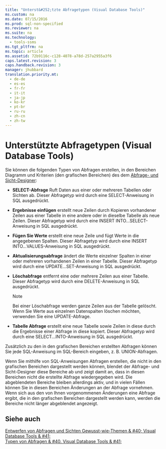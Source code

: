 ```yaml
---
title: "Unterst&#252;tzte Abfragetypen (Visual Database Tools)"
ms.custom: na
ms.date: 07/15/2016
ms.prod: sql-non-specified
ms.reviewer: na
ms.suite: na
ms.technology: 
  - tools-ssms
ms.tgt_pltfrm: na
ms.topic: article
ms.assetid: 72b9116c-c128-4078-a78d-257a2955a3f6
caps.latest.revision: 3
caps.handback.revision: 3
manager: jhubbard
translation.priority.mt: 
  - de-de
  - es-es
  - fr-fr
  - it-it
  - ja-jp
  - ko-kr
  - pt-br
  - ru-ru
  - zh-cn
  - zh-tw
---
```

# Unterst&#252;tzte Abfragetypen (Visual Database Tools)
Sie können die folgenden Typen von Abfragen erstellen, in den Bereichen Diagramm und Kriterien (den grafischen Bereichen) des dem [Abfrage- und Sicht-Designer](../content/Query-and-View-Designer-Tools--Visual-Database-Tools-.md):  
  
-   **SELECT-Abfrage** Ruft Daten aus einer oder mehreren Tabellen oder Sichten ab. Dieser Abfragetyp wird durch eine SELECT-Anweisung in SQL ausgedrückt.  
  
-   **Ergebnisse einfügen** erstellt neue Zeilen durch Kopieren vorhandener Zeilen aus einer Tabelle in eine andere oder in dieselbe Tabelle als neue Zeilen. Dieser Abfragetyp wird durch eine INSERT INTO...SELECT-Anweisung in SQL ausgedrückt.  
  
-   **Fügen Sie Werte** erstellt eine neue Zeile und fügt Werte in die angegebenen Spalten. Dieser Abfragetyp wird durch eine INSERT INTO...VALUES-Anweisung in SQL ausgedrückt.  
  
-   **Aktualisierungsabfrage** ändert die Werte einzelner Spalten in einer oder mehreren vorhandenen Zeilen in einer Tabelle. Dieser Abfragetyp wird durch eine UPDATE…SET-Anweisung in SQL ausgedrückt.  
  
-   **Löschabfrage** entfernt eine oder mehrere Zeilen aus einer Tabelle. Dieser Abfragetyp wird durch eine DELETE-Anweisung in SQL ausgedrückt.  
  
    > [!NOTE]  
    > Bei einer Löschabfrage werden ganze Zeilen aus der Tabelle gelöscht. Wenn Sie Werte aus einzelnen Datenspalten löschen möchten, verwenden Sie eine UPDATE-Abfrage.  
  
-   **Tabelle Abfrage** erstellt eine neue Tabelle sowie Zeilen in diese durch die Ergebnisse einer Abfrage in diese kopiert. Dieser Abfragetyp wird durch eine SELECT...INTO-Anweisung in SQL ausgedrückt.  
  
Zusätzlich zu den in den grafischen Bereichen erstellten Abfragen können Sie jede SQL-Anweisung im SQL-Bereich eingeben, z. B. UNION-Abfragen.  
  
Wenn Sie mithilfe von SQL-Anweisungen Abfragen erstellen, die nicht in den grafischen Bereichen dargestellt werden können, blendet der Abfrage- und Sicht-Designer diese Bereiche ab und zeigt damit an, dass in diesen Bereichen nicht die erstellte Abfrage wiedergegeben wird. Die abgeblendeten Bereiche bleiben allerdings aktiv, und in vielen Fällen können Sie in diesen Bereichen Änderungen an der Abfrage vornehmen. Wenn sich aus den von Ihnen vorgenommenen Änderungen eine Abfrage ergibt, die in den grafischen Bereichen dargestellt werden kann, werden die Bereiche nicht länger abgeblendet angezeigt.  
  
## Siehe auch  
[Entwerfen von Abfragen und Sichten Gewusst-wie-Themen & #40; Visual Database Tools & #41;](../content/Design-Queries-and-Views-How-to-Topics--Visual-Database-Tools-.md)  
[Typen von Abfragen & #40. Visual Database Tools & #41;](../content/Types-of-Queries--Visual-Database-Tools-.md)  
  
